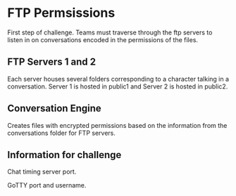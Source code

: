 # FTP Permsissions
First step of challenge. Teams must traverse through the ftp servers to listen in on conversations encoded in the permissions of the files. 

## FTP Servers 1 and 2
Each server houses several folders corresponding to a character talking in a conversation.
Server 1 is hosted in public1 and Server 2 is hosted in public2.

## Conversation Engine
Creates files with encrypted permissions based on the information from the conversations folder for FTP servers.

## Information for challenge
Chat timing server port.

GoTTY port and username.
